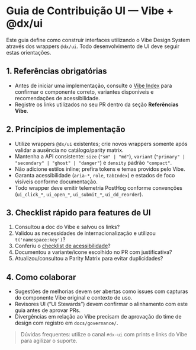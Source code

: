 # Guia de Contribuição UI — Vibe + @dx/ui

Este guia define como construir interfaces utilizando o Vibe Design System através dos wrappers `@dx/ui`. Todo desenvolvimento de UI deve seguir estas orientações.

## 1. Referências obrigatórias
- Antes de iniciar uma implementação, consulte o [Vibe Index](../vibe/index.md) para confirmar o componente correto, variantes disponíveis e recomendações de acessibilidade.
- Registre os links utilizados no seu PR dentro da seção **Referências Vibe**.

## 2. Princípios de implementação
- Utilize wrappers `@dx/ui` existentes; crie novos wrappers somente após validar a ausência no catálogo/parity matrix.
- Mantenha a API consistente: `size` (`"sm" | "md"`), `variant` (`"primary" | "secondary" | "ghost" | "danger"`) e `density` padrão `"compact"`.
- Não adicione estilos inline; prefira tokens e temas providos pelo Vibe.
- Garanta acessibilidade (`aria-*`, `role`, `tabIndex`) e estados de foco visíveis conforme documentação.
- Todo wrapper deve emitir telemetria PostHog conforme convenções (`ui_click_*`, `ui_open_*`, `ui_submit_*`, `ui_dd_reorder`).

## 3. Checklist rápido para features de UI
1. Consultou a doc do Vibe e salvou os links?
2. Validou as necessidades de internacionalização e utilizou `t('namespace:key')`?
3. Conferiu o [checklist de acessibilidade](../storybook/accessibility-checklist.md)?
4. Documentou a variante/ícone escolhido no PR com justificativa?
5. Atualizou/consultou a Parity Matrix para evitar duplicidades?

## 4. Como colaborar
- Sugestões de melhorias devem ser abertas como issues com capturas do componente Vibe original e contexto de uso.
- Revisores UI (“UI Stewards”) devem confirmar o alinhamento com este guia antes de aprovar PRs.
- Divergências em relação ao Vibe precisam de aprovação do time de design com registro em `docs/governance/`.

> Dúvidas frequentes: utilize o canal `#dx-ui` com prints e links do Vibe para agilizar o suporte.
